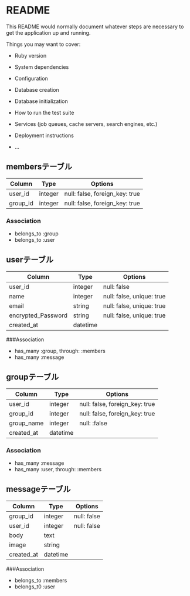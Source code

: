 # README

This README would normally document whatever steps are necessary to get the
application up and running.

Things you may want to cover:

* Ruby version

* System dependencies

* Configuration

* Database creation

* Database initialization

* How to run the test suite

* Services (job queues, cache servers, search engines, etc.)

* Deployment instructions

* ...

## membersテーブル

|Column|Type|Options|
|------|----|-------|
|user_id|integer|null: false, foreign_key: true|
|group_id|integer|null: false, foreign_key: true|

### Association
- belongs_to :group
- belongs_to :user


## userテーブル
|Column|Type|Options|
|------|----|-------|
|user_id|integer|null: false|
|name|integer|null: false, unique: true|
|email|string|null: false, unique: true|
|encrypted_Password|string|null: false, unique: true|
|created_at|datetime|
###Association
- has_many :group, through: :members
- has_many :message

## groupテーブル
|Column|Type|Options|
|------|----|-------|
|user_id|integer|null: false, foreign_key: true|
|group_id|integer|null: false, foreign_key: true|
|group_name|integer|null: :false|
|created_at|datetime|

### Association
- has_many :message
- has_many :user, through: :members


## messageテーブル
|Column|Type|Options|
|------|----|-------|
|group_id|integer|null: false|
|user_id|integer|null: false|
|body|text|
|image|string|
|created_at|datetime|

###Association
- belongs_to :members
- belongs_t0 :user


